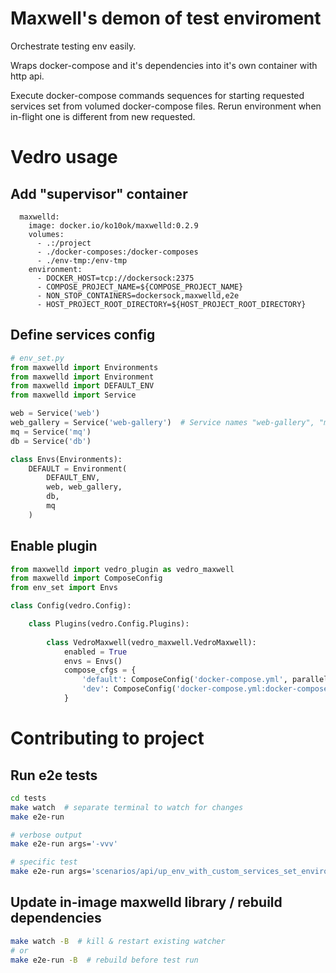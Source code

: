 # Maxwell's demon of test enviroment

Orchestrate testing env easily.

Wraps docker-compose and it's dependencies into it's own container with http api.

Execute docker-compose commands sequences for starting requested services set from volumed docker-compose files.
Rerun environment when in-flight one is different from new requested.

# Vedro usage
## Add "supervisor" container
```docker-compose
  maxwelld:
    image: docker.io/ko10ok/maxwelld:0.2.9
    volumes:
      - .:/project
      - ./docker-composes:/docker-composes
      - ./env-tmp:/env-tmp
    environment:
      - DOCKER_HOST=tcp://dockersock:2375
      - COMPOSE_PROJECT_NAME=${COMPOSE_PROJECT_NAME}
      - NON_STOP_CONTAINERS=dockersock,maxwelld,e2e
      - HOST_PROJECT_ROOT_DIRECTORY=${HOST_PROJECT_ROOT_DIRECTORY}
```

## Define services config
```python
# env_set.py
from maxwelld import Environments
from maxwelld import Environment
from maxwelld import DEFAULT_ENV
from maxwelld import Service

web = Service('web')
web_gallery = Service('web-gallery')  # Service names "web-gallery", "mq", etc from docker-compose.yml
mq = Service('mq')
db = Service('db')

class Envs(Environments):
    DEFAULT = Environment(
        DEFAULT_ENV,
        web, web_gallery,
        db,
        mq
    )
```

## Enable plugin
```python
from maxwelld import vedro_plugin as vedro_maxwell
from maxwelld import ComposeConfig
from env_set import Envs

class Config(vedro.Config):

    class Plugins(vedro.Config.Plugins):
        
        class VedroMaxwell(vedro_maxwell.VedroMaxwell):
            enabled = True
            envs = Envs()
            compose_cfgs = {
                'default': ComposeConfig('docker-compose.yml', parallel_env_limit=1),
                'dev': ComposeConfig('docker-compose.yml:docker-compose.dev.yml', parallel_env_limit=1),
            }
```

# Contributing to project

## Run e2e tests
```bash
cd tests
make watch  # separate terminal to watch for changes
make e2e-run

# verbose output 
make e2e-run args='-vvv'

# specific test
make e2e-run args='scenarios/api/up_env_with_custom_services_set_enviroment.py -vvv'
```

## Update in-image maxwelld library / rebuild dependencies
```bash
make watch -B  # kill & restart existing watcher
# or
make e2e-run -B  # rebuild before test run
```
